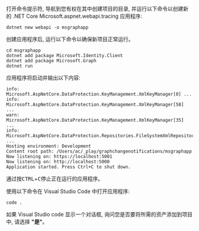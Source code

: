 <!-- markdownlint-disable MD002 MD041 -->

打开命令提示符, 导航到您有权在其中创建项目的目录, 并运行以下命令以创建新的 .NET Core Microsoft.aspnet.webapi.tracing 应用程序:

```shell
dotnet new webapi -o msgraphapp
```

创建应用程序后, 运行以下命令以确保新项目正常运行。

  ```shell
  cd msgraphapp
  dotnet add package Microsoft.Identity.Client
  dotnet add package Microsoft.Graph
  dotnet run
  ```

  应用程序将启动并输出以下内容:

  ```shell
  info: Microsoft.AspNetCore.DataProtection.KeyManagement.XmlKeyManager[0] ...
  info: Microsoft.AspNetCore.DataProtection.KeyManagement.XmlKeyManager[58] ...
  warn: Microsoft.AspNetCore.DataProtection.KeyManagement.XmlKeyManager[35] ...
  info: Microsoft.AspNetCore.DataProtection.Repositories.FileSystemXmlRepository[39] ...
  Hosting environment: Development
  Content root path: /Users/ac/_play/graphchangenotifications/msgraphapp
  Now listening on: https://localhost:5001
  Now listening on: http://localhost:5000
  Application started. Press Ctrl+C to shut down.
  ```

通过按<kbd>CTRL</kbd>+<kbd>C</kbd>停止正在运行的应用程序。

使用以下命令在 Visual Studio Code 中打开应用程序:

```shell
code .
```

如果 Visual Studio code 显示一个对话框, 询问您是否要将所需的资产添加到项目中, 请选择 **"是"**。
